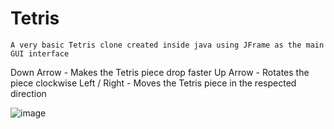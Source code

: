 # Tetris
```A very basic Tetris clone created inside java using JFrame as the main GUI interface```

Down Arrow - Makes the Tetris piece drop faster
Up Arrow - Rotates the piece clockwise
Left / Right - Moves the Tetris piece in the respected direction

![image](https://github.com/Derru/TetrisTafe/assets/31382468/a4fd5189-133c-4077-aa0f-1740f59d63bc)

